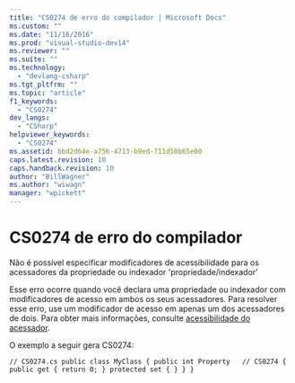 ```yaml
---
title: "CS0274 de erro do compilador | Microsoft Docs"
ms.custom: ""
ms.date: "11/16/2016"
ms.prod: "visual-studio-dev14"
ms.reviewer: ""
ms.suite: ""
ms.technology: 
  - "devlang-csharp"
ms.tgt_pltfrm: ""
ms.topic: "article"
f1_keywords: 
  - "CS0274"
dev_langs: 
  - "CSharp"
helpviewer_keywords: 
  - "CS0274"
ms.assetid: bbd2d64e-a756-4713-b9ed-711d50b65e00
caps.latest.revision: 10
caps.handback.revision: 10
author: "BillWagner"
ms.author: "wiwagn"
manager: "wpickett"
---
```

# CS0274 de erro do compilador
Não é possível especificar modificadores de acessibilidade para os acessadores da propriedade ou indexador 'propriedade\/indexador'  
  
 Esse erro ocorre quando você declara uma propriedade ou indexador com modificadores de acesso em ambos os seus acessadores. Para resolver esse erro, use um modificador de acesso em apenas um dos acessadores de dois. Para obter mais informações, consulte [acessibilidade do acessador](../../csharp/programming-guide/classes-and-structs/restricting-accessor-accessibility.md).  
  
 O exemplo a seguir gera CS0274:  
  
```  
// CS0274.cs public class MyClass { public int Property   // CS0274 { public get { return 0; } protected set { } } }  
```